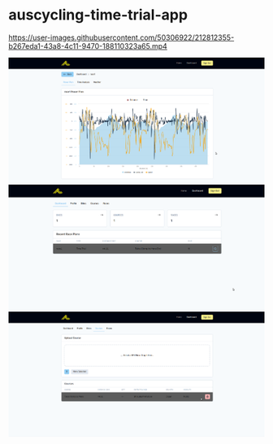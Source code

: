 # auscycling-time-trial-app

https://user-images.githubusercontent.com/50306922/212812355-b267eda1-43a8-4c11-9470-188110323a65.mp4

![alt text](media/cycout_1.png)
![alt text](media/cycout_2.png)
![alt text](media/cycout_3.png)
